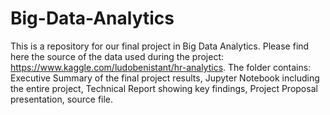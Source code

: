 # Big-Data-Analytics
This is a repository for our final project in Big Data Analytics. Please find here the source of the data used during the project: https://www.kaggle.com/ludobenistant/hr-analytics.
The folder contains: Executive Summary of the final project results, Jupyter Notebook including the entire project, Technical Report showing key findings, Project Proposal presentation, source file.


